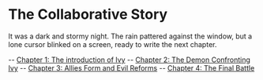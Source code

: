 # The Collaborative Story


It was a dark and stormy night. The rain pattered against the window, but a lone cursor blinked on a screen, ready to write the next chapter.

-- [Chapter 1: The introduction of Ivy](Chapter_1.py)
-- [Chapter 2: The Demon Confronting Ivy](chapter_2.py)
-- [Chapter 3: Allies Form and Evil Reforms](chapter3.py)
-- [Chapter 4: The Final Battle](Chapter_4.py)
